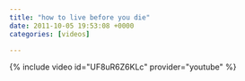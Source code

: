 ```yaml
---
title: "how to live before you die"
date: 2011-10-05 19:53:08 +0000
categories: [videos]

---
```

{% include video id="UF8uR6Z6KLc" provider="youtube" %}